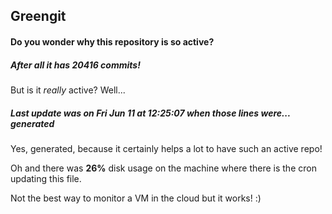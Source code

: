 ## Greengit

#### Do you wonder why this repository is so active?

##### After all it has 20416 commits!

But is it *really* active? Well...

##### Last update was on Fri Jun 11 at 12:25:07 when those lines were... generated

Yes, generated, because it certainly helps a lot to have such an active repo!

Oh and there was **26%** disk usage on the machine
where there is the cron updating this file.

Not the best way to monitor a VM in the cloud but it works! :)
